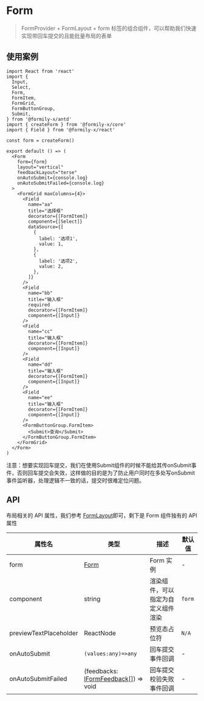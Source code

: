 # Form

> FormProvider + FormLayout + form 标签的组合组件，可以帮助我们快速实现带回车提交的且能批量布局的表单

## 使用案例

```tsx
import React from 'react'
import {
  Input,
  Select,
  Form,
  FormItem,
  FormGrid,
  FormButtonGroup,
  Submit,
} from '@formily-x/antd'
import { createForm } from '@formily-x/core'
import { Field } from '@formily-x/react'

const form = createForm()

export default () => (
  <Form
    form={form}
    layout="vertical"
    feedbackLayout="terse"
    onAutoSubmit={console.log}
    onAutoSubmitFailed={console.log}
  >
    <FormGrid maxColumns={4}>
      <Field
        name="aa"
        title="选择框"
        decorator={[FormItem]}
        component={[Select]}
        dataSource={[
          {
            label: '选项1',
            value: 1,
          },
          {
            label: '选项2',
            value: 2,
          },
        ]}
      />
      <Field
        name="bb"
        title="输入框"
        required
        decorator={[FormItem]}
        component={[Input]}
      />
      <Field
        name="cc"
        title="输入框"
        decorator={[FormItem]}
        component={[Input]}
      />
      <Field
        name="dd"
        title="输入框"
        decorator={[FormItem]}
        component={[Input]}
      />
      <Field
        name="ee"
        title="输入框"
        decorator={[FormItem]}
        component={[Input]}
      />
      <FormButtonGroup.FormItem>
        <Submit>查询</Submit>
      </FormButtonGroup.FormItem>
    </FormGrid>
  </Form>
)
```

<Alert style="margin-top:20px">
注意：想要实现回车提交，我们在使用Submit组件的时候不能给其传onSubmit事件，否则回车提交会失效，这样做的目的是为了防止用户同时在多处写onSubmit事件监听器，处理逻辑不一致的话，提交时很难定位问题。
</Alert>

## API

布局相关的 API 属性，我们参考 [FormLayout](./form-layout)即可，剩下是 Form 组件独有的 API 属性

| 属性名                 | 类型                                                                                                   | 描述                               | 默认值 |
| ---------------------- | ------------------------------------------------------------------------------------------------------ | ---------------------------------- | ------ |
| form                   | [Form](https://core.formilyjs.org/zh-CN/api/models/form)                                               | Form 实例                          | -      |
| component              | string                                                                                                 | 渲染组件，可以指定为自定义组件渲染 | `form` |
| previewTextPlaceholder | ReactNode                                                                                              | 预览态占位符                       | `N/A`  |
| onAutoSubmit           | `(values:any)=>any`                                                                                    | 回车提交事件回调                   | -      |
| onAutoSubmitFailed     | (feedbacks: [IFormFeedback](https://core.formilyjs.org/zh-CN/api/models/form#iformfeedback)[]) => void | 回车提交校验失败事件回调           | -      |
